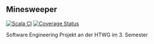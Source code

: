 ## Minesweeper
[![Scala CI](https://github.com/bafto/minesweeper/actions/workflows/scala.yml/badge.svg)](https://github.com/bafto/minesweeper/actions/workflows/scala.yml) [![Coverage Status](https://coveralls.io/repos/github/bafto/minesweeper/badge.svg?branch=coveralls)](https://coveralls.io/github/bafto/minesweeper?branch=coveralls)

Software Engineering Projekt an der HTWG im 3. Semester
